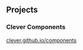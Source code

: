 ## Projects

### Clever Components

[clever.github.io/components](https://clever.github.io/components/)
